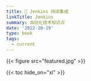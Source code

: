 ```yaml
---
title: 👀 Jenkins 持续集成
linkTitle: Jenkins
summary: 自动化技术知识点
date: '2022-10-19'
type: book
tags:
  - current
---
```


{{< figure src="featured.jpg" >}} 

{{< toc hide_on="xl" >}}


